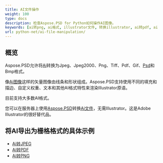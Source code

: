 ```yaml
---
title: AI文件操作
weight: 100
type: docs
description: 检查Aspose.PSD for Python如何操作AI图像。
keywords: [ai转png, ai格式, illustrator文件, 转换illustrator, ai转pdf, ai转jpeg, ai转tiff, ai转psd, psd api, python, 代码示例]
url: python-net/ai-file-manipulation/
---
```


## **概览**
Aspose.PSD允许将[Ai](/psd/zh/net/ai-adobe-illustrator-format/)转换为Jpeg、Jpeg2000、Png、Tiff、Pdf、Gif、[Psd](https://reference.aspose.com/psd/python-net/aspose.psd.fileformats.psd/psdimage)和Bmp格式。

像[Ai图像](https://reference.aspose.com/psd/python-net/aspose.psd.fileformats.ai/aiimage)这样的矢量图像由线条和形状组成。Aspose.PSD支持使用不同的填充和描边、自定义权重、文本和其他AI格式特性来渲染Illustrator原语。

目前支持大多数AI格式。

您可以在服务器上使用[Aspose.PSD](https://products.aspose.com/psd/python-net)转换[Ai文件](/psd/zh/net/ai-adobe-illustrator-format/)，无需Illustrator。这是Adobe Illustrator的很好替代品。

## **将AI导出为栅格格式的具体示例**
- [Ai转JPEG](/psd/zh/python-net/convert/ai-to-jpg/)
- [Ai转PDF](/psd/zh/python-net/convert/ai-to-pdf/)
- [Ai转PNG](/psd/zh/python-net/convert/ai-to-png/)
